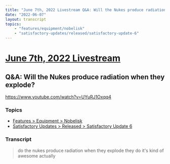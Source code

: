 ```yaml
---
title: "June 7th, 2022 Livestream Q&A: Will the Nukes produce radiation when they explode?"
date: "2022-06-07"
layout: transcript
topics:
    - "features/equipment/nobelisk"
    - "satisfactory-updates/released/satisfactory-update-6"
---
```

# [June 7th, 2022 Livestream](../2022-06-07.md)
## Q&A: Will the Nukes produce radiation when they explode?
https://www.youtube.com/watch?v=UYuRJ1Oxqq4

### Topics
* [Features > Equipment > Nobelisk](../topics/features/equipment/nobelisk.md)
* [Satisfactory Updates > Released > Satisfactory Update 6](../topics/satisfactory-updates/released/satisfactory-update-6.md)

### Transcript

> do the nukes produce radiation when they explode they do it's kind of awesome actually
